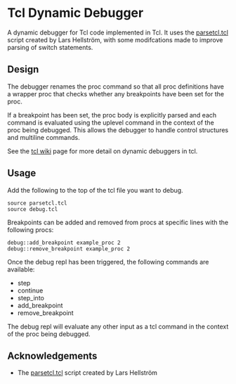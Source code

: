 Tcl Dynamic Debugger
==============

A dynamic debugger for Tcl code implemented in Tcl. It uses the [parsetcl.tcl](http://wiki.tcl.tk/9649) script created by Lars Hellström, with some modifcations made to improve parsing of switch statements.

Design
-------------

The debugger renames the proc command so that all proc definitions have a wrapper proc that checks whether any breakpoints have been set for the proc.

If a breakpoint has been set, the proc body is explicitly parsed and each command is evaluated using the uplevel command in the context of the proc being debugged. This allows the debugger to handle control structures and multiline commands.

See the [tcl wiki](http://wiki.tcl.tk/8637) page for more detail on dynamic debuggers in tcl.

Usage
-------------

Add the following to the top of the tcl file you want to debug.

    source parsetcl.tcl
    source debug.tcl

Breakpoints can be added and removed from procs at specific lines with the following procs:

    debug::add_breakpoint example_proc 2
    debug::remove_breakpoint example_proc 2

Once the debug repl has been triggered, the following commands are available:

* step
* continue
* step_into
* add_breakpoint
* remove_breakpoint

The debug repl will evaluate any other input as a tcl command in the context of the proc being debugged.

Acknowledgements
-------------

* The [parsetcl.tcl](http://wiki.tcl.tk/9649) script created by Lars Hellström
